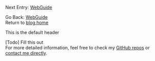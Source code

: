 Next Entry: [WebGuide](.\..\02_suspiciousness\page.html)  
  
  
Go Back: [WebGuide](.\..\page.html)  
Return to [blog home](.\..\..\bloghome.html)  
  
This is the default header  
  
  
[Todo]
  Fill this out    
For more detailed information, feel free to check my [GitHub repos](https://github.com/HughMcDougall/) or [contact me directly](hughmcdougallemail@gmail.com).  
  

